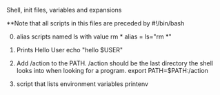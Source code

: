 Shell, init files, variables and expansions

**Note that all scripts in this files are preceded by   #!/bin/bash

0. alias scripts named ls with value rm *
   alias = ls="rm *"

1. Prints Hello User
echo "hello $USER"

2. Add /action to the PATH. /action should be the last directory the shell looks into when looking for a program.
 export PATH=$PATH:/action

4. script that lists environment variables
 printenv

